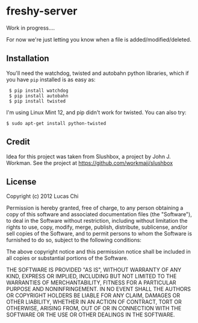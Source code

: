 freshy-server
=============

Work in progress....

For now we're just letting you know when a file is added/modified/deleted.

Installation
------------
You'll need the watchdog, twisted and autobahn python libraries, which if you have ```pip``` installed is as easy as:

     $ pip install watchdog
     $ pip install autobahn
     $ pip install twisted

I'm using Linux Mint 12, and pip didn't work for twisted.  You can also try:

    $ sudo apt-get install python-twisted

Credit
------
Idea for this project was taken from Slushbox, a project by John J. Workman.  See the project at https://github.com/workmajj/slushbox

License
-------
Copyright (c) 2012 Lucas Chi

Permission is hereby granted, free of charge, to any person obtaining a copy of this software and associated documentation files (the "Software"), to deal in the Software without restriction, including without limitation the rights to use, copy, modify, merge, publish, distribute, sublicense, and/or sell copies of the Software, and to permit persons to whom the Software is furnished to do so, subject to the following conditions:

The above copyright notice and this permission notice shall be included in all copies or substantial portions of the Software.

THE SOFTWARE IS PROVIDED "AS IS", WITHOUT WARRANTY OF ANY KIND, EXPRESS OR IMPLIED, INCLUDING BUT NOT LIMITED TO THE WARRANTIES OF MERCHANTABILITY, FITNESS FOR A PARTICULAR PURPOSE AND NONINFRINGEMENT. IN NO EVENT SHALL THE AUTHORS OR COPYRIGHT HOLDERS BE LIABLE FOR ANY CLAIM, DAMAGES OR OTHER LIABILITY, WHETHER IN AN ACTION OF CONTRACT, TORT OR OTHERWISE, ARISING FROM, OUT OF OR IN CONNECTION WITH THE SOFTWARE OR THE USE OR OTHER DEALINGS IN THE SOFTWARE.